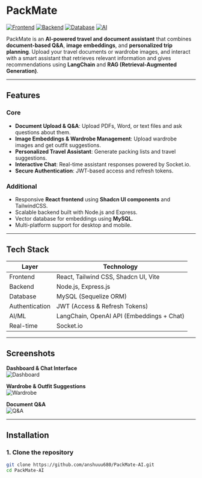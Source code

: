 # PackMate

[![Frontend](https://img.shields.io/badge/frontend-React-blue)](#)
[![Backend](https://img.shields.io/badge/backend-Node.js-yellow)](#)
[![Database](https://img.shields.io/badge/database-MySQL-brightgreen)](#)
[![AI](https://img.shields.io/badge/AI-LangChain-orange)](#)

PackMate is an **AI-powered travel and document assistant** that combines **document-based Q&A**, **image embeddings**, and **personalized trip planning**. Upload your travel documents or wardrobe images, and interact with a smart assistant that retrieves relevant information and gives recommendations using **LangChain** and **RAG (Retrieval-Augmented Generation)**.

---

## Features

### Core
- **Document Upload & Q&A**: Upload PDFs, Word, or text files and ask questions about them.
- **Image Embeddings & Wardrobe Management**: Upload wardrobe images and get outfit suggestions.
- **Personalized Travel Assistant**: Generate packing lists and travel suggestions.
- **Interactive Chat**: Real-time assistant responses powered by Socket.io.
- **Secure Authentication**: JWT-based access and refresh tokens.

### Additional
- Responsive **React frontend** using **Shadcn UI components** and TailwindCSS.
- Scalable backend built with Node.js and Express.
- Vector database for embeddings using **MySQL**.
- Multi-platform support for desktop and mobile.

---

## Tech Stack

| Layer         | Technology                                    |
| ------------- | --------------------------------------------- |
| Frontend      | React, Tailwind CSS, Shadcn UI, Vite          |
| Backend       | Node.js, Express.js                            |
| Database      | MySQL (Sequelize ORM)                         |
| Authentication| JWT (Access & Refresh Tokens)                |
| AI/ML         | LangChain, OpenAI API (Embeddings + Chat)    |
| Real-time     | Socket.io                                     |

---

## Screenshots

**Dashboard & Chat Interface**  
![Dashboard](https://via.placeholder.com/800x400.png?text=Dashboard+Screenshot)

**Wardrobe & Outfit Suggestions**  
![Wardrobe](https://via.placeholder.com/800x400.png?text=Wardrobe+Screenshot)

**Document Q&A**  
![Q&A](https://via.placeholder.com/800x400.png?text=Document+Q%26A+Screenshot)

---

## Installation

### 1. Clone the repository
```bash
git clone https://github.com/anshuuu680/PackMate-AI.git
cd PackMate-AI
